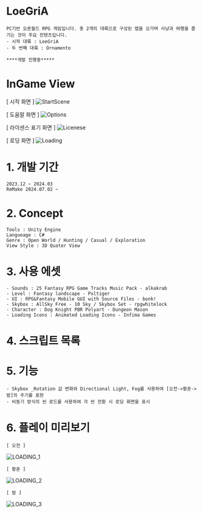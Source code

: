 # LoeGriA
    PC기반 오픈월드 RPG 게임입니다. 총 2개의 대륙으로 구성된 맵을 오가며 사냥과 여행을 즐기는 것이 주요 컨텐츠입니다.
    - 시작 대륙 : LoeGriA
    - 두 번째 대륙 : Ornamento

    ****개발 진행중*****
    
# InGame View
[ 시작 화면 ]
![StartScene](https://github.com/shin0624/Unity_LoeGriA/assets/91828379/ef71ca8e-3130-4f9c-b8a2-1db692361c34)

[ 도움말 화면 ]
![Options](https://github.com/shin0624/Unity_LoeGriA/assets/91828379/1e56c2d2-40bf-4620-9fb0-664ea752459e)

[ 라이센스 표기 화면 ]
![Licenese](https://github.com/shin0624/Unity_LoeGriA/assets/91828379/4f4fbce6-d9d2-4b34-b527-4171419272d7)

[ 로딩 화면 ]
![Loading](https://github.com/shin0624/Unity_LoeGriA/assets/91828379/929e10cd-4565-4a1e-bc5f-a4d08e95af94)

# 1. 개발 기간
    2023.12 ~ 2024.03
    ReMake 2024.07.02 ~ 

# 2. Concept
    Tools : Unity Engine
    Langueage : C#
    Genre : Open World / Hunting / Casual / Exploration
    View Style : 3D Quater View

# 3. 사용 에셋
    - Sounds : 25 Fantasy RPG Game Tracks Music Pack - alkakrab
    - Level : Fantasy landscape - Pxltiger
    - UI : RPG&Fantasy Mobile GUI with Source Files - bonk!
    - Skybox : AllSky Free - 10 Sky / Skybox Set - rpgwhitelock
    - Character : Dog Knight PBR Polyart - Dungeon Mason
    - Loading Icons : Animated Loading Icons - Infima Games

# 4. 스크립트 목록

# 5. 기능
    - Skybox _Rotation 값 변화와 Directional Light, Fog를 사용하여 [오전->황혼->밤]의 주기를 표현
    - 비동기 방식의 씬 로드를 사용하여 각 씬 전환 시 로딩 화면을 표시

# 6. 플레이 미리보기
    [ 오전 ]
![LOADING_1](https://github.com/shin0624/Unity_LoeGriA/assets/91828379/d4c646b3-c2e1-46ba-b088-26d062f83712)

    [ 황혼 ]
![LOADING_2](https://github.com/shin0624/Unity_LoeGriA/assets/91828379/bd88aa10-254a-42b6-89d1-286f972b2b75)

    [ 밤 ]
![LOADING_3](https://github.com/shin0624/Unity_LoeGriA/assets/91828379/da9ce23f-1036-4626-aa3c-b9d08a9e022b)
    
    
